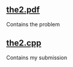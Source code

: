 ## [the2.pdf](https://github.com/e-hengirmen/METU/blob/master/CENG140/the2/the2.pdf)
Contains the problem
## [the2.cpp](https://github.com/e-hengirmen/METU/blob/master/CENG140/the2/the2.cpp)
Contains my submission

